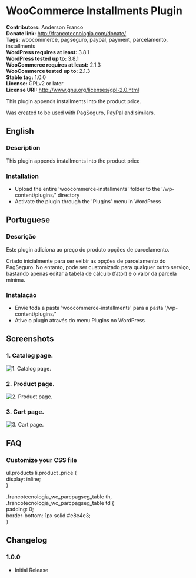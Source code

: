 # WooCommerce Installments Plugin #
**Contributors:** Anderson Franco  
**Donate link:** http://francotecnologia.com/donate/  
**Tags:** woocommerce, pagseguro, paypal, payment, parcelamento, installments  
**WordPress requires at least:** 3.8.1  
**WordPress tested up to:** 3.8.1  
**WooCommerce requires at least:** 2.1.3  
**WooCommerce tested up to:** 2.1.3  
**Stable tag:** 1.0.0  
**License:** GPLv2 or later  
**License URI:** http://www.gnu.org/licenses/gpl-2.0.html  

This plugin appends installments into the product price.

Was created to be used with PagSeguro, PayPal and similars.

## English ##

### Description ###

This plugin appends installments into the product price

### Installation ###

* Upload the entire 'woocommerce-installments' folder to the '/wp-content/plugins/' directory
* Activate the plugin through the 'Plugins' menu in WordPress

## Portuguese ##

### Descrição ###

Este plugin adiciona ao preço do produto opções de parcelamento.

Criado inicialmente para ser exibir as opções de parcelamento do PagSeguro. No entanto, pode ser customizado para qualquer outro serviço, bastando apenas editar a tabela de cálculo (fator) e o valor da parcela mínima.

### Instalação ###

* Envie toda a pasta 'woocommerce-installments' para a pasta '/wp-content/plugins/'
* Ative o plugin através do menu Plugins no WordPress

## Screenshots ##

### 1. Catalog page. ###
![1. Catalog page.](http://andersonfranco.github.io/images/woocommerce-installments/catalog.png)

### 2. Product page. ###
![2. Product page.](http://andersonfranco.github.io/images/woocommerce-installments/product.png)

### 3. Cart page. ###
![3. Cart page.](http://andersonfranco.github.io/images/woocommerce-installments/cart.png)

## FAQ ##

### Customize your CSS file ###

  ul.products li.product .price {  
    display: inline;  
  }  

  .francotecnologia_wc_parcpagseg_table th,  
  .francotecnologia_wc_parcpagseg_table td {  
    padding: 0;  
    border-bottom: 1px solid #e8e4e3;  
  }  

## Changelog ##

### 1.0.0 ###

* Initial Release

